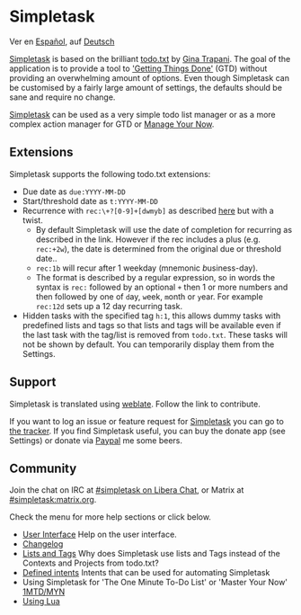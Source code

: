 Simpletask
==========
Ver en [Español](./index.es.md), auf [Deutsch](./index.de.md) 

[Simpletask](https://github.com/mpcjanssen/simpletask-android) is based on the brilliant [todo.txt](http://todotxt.com) by [Gina Trapani](http://ginatrapani.org/). The goal of the application is to provide a tool to ['Getting Things Done'](https://gettingthingsdone.com/) (GTD) without providing an overwhelming amount of options. Even though Simpletask can be customised by a fairly large amount of settings, the defaults should be sane and require no change.

[Simpletask](https://github.com/mpcjanssen/simpletask-android) can be used as a very simple todo list manager or as a more complex action manager for GTD or [Manage Your Now](./MYN.en.md).

Extensions
----------

Simpletask supports the following todo.txt extensions:

-   Due date as `due:YYYY-MM-DD`
-   Start/threshold date as `t:YYYY-MM-DD`
-   Recurrence with `rec:\+?[0-9]+[dwmyb]` as described [here](https://github.com/bram85/topydo/wiki/Recurrence) but with a twist.
    - By default Simpletask will use the date of completion for recurring as described in the link. However if the rec includes a plus (e.g. `rec:+2w`), the date is determined from the original due or threshold date..
    - `rec:1b` will recur after 1 weekday (mnemonic *b*usiness-day). 
    - The format is described by a regular expression, so in words the syntax is `rec:` followed by an optional `+` then 1 or more numbers and then followed by one of `d`ay, `w`eek, `m`onth or `y`ear. For example `rec:12d` sets up a 12 day recurring task.
- Hidden tasks with the specified tag `h:1`, this allows dummy tasks with predefined lists and tags so that lists and tags will be available even if the last task with the tag/list is removed from `todo.txt`. These tasks will not be shown by default. You can temporarily display them from the Settings.

Support
-------

Simpletask is translated using [weblate](https://hosted.weblate.org/engage/simpletask/). Follow the link to contribute.

If you want to log an issue or feature request for [Simpletask](https://github.com/mpcjanssen/simpletask-android/) you can go to [the tracker](https://github.com/mpcjanssen/simpletask-android/issues). If you find Simpletask useful, you can buy the donate app (see Settings) or donate via [Paypal](https://www.paypal.com/cgi-bin/webscr?cmd=_donations&business=mpc%2ejanssen%40gmail%2ecom&lc=NL&item_name=mpcjanssen%2enl&item_number=Simpletask&currency_code=EUR&bn=PP%2dDonationsBF%3abtn_donateCC_LG%2egif%3aNonHosted) me some beers.


Community
---------

Join the chat on IRC at [#simpletask on Libera Chat](https://web.libera.chat), or Matrix at [#simpletask:matrix.org](https://matrix.to/#/#simpletask:matrix.org).


Check the menu for more help sections or click below.

- [User Interface](./ui.en.md) Help on the user interface.
- [Changelog](./changelog.en.md)
- [Lists and Tags](./listsandtags.en.md) Why does Simpletask use lists and Tags instead of the Contexts and Projects from todo.txt?
- [Defined intents](./intents.en.md) Intents that can be used for automating Simpletask
- Using Simpletask for 'The One Minute To-Do List' or 'Master Your Now' [1MTD/MYN](./MYN.en.md)
- [Using Lua](./script.en.md)
